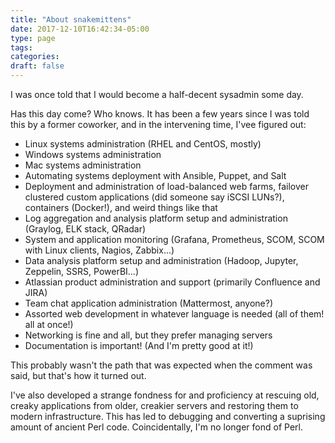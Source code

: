 ```yaml
---
title: "About snakemittens"
date: 2017-12-10T16:42:34-05:00
type: page
tags:
categories:
draft: false
---
```


I was once told that I would become a half-decent sysadmin some day.

Has this day come?  Who knows.  It has been a few years since I was told this by a former coworker, and in the intervening time, I'vee figured out:

* Linux systems administration (RHEL and CentOS, mostly)
* Windows systems administration
* Mac systems administration
* Automating systems deployment with Ansible, Puppet, and Salt
* Deployment and administration of load-balanced web farms, failover clustered custom applications (did someone say iSCSI LUNs?), containers (Docker!), and weird things like that
* Log aggregation and analysis platform setup and administration (Graylog, ELK stack, QRadar)
* System and application monitoring (Grafana, Prometheus, SCOM, SCOM with Linux clients, Nagios, Zabbix...)
* Data analysis platform setup and administration (Hadoop, Jupyter, Zeppelin, SSRS, PowerBI...)
* Atlassian product administration and support (primarily Confluence and JIRA)
* Team chat application administration (Mattermost, anyone?)
* Assorted web development in whatever language is needed (all of them! all at once!)
* Networking is fine and all, but they prefer managing servers
* Documentation is important! (And I'm pretty good at it!)

This probably wasn't the path that was expected when the comment was said, but that's how it turned out.

I've also developed a strange fondness for and proficiency at rescuing old, creaky applications from older, creakier servers and restoring them to modern infrastructure. This has led to debugging and converting a suprising amount of ancient Perl code. Coincidentally, I'm no longer fond of Perl.
